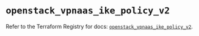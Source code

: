 # `openstack_vpnaas_ike_policy_v2`

Refer to the Terraform Registry for docs: [`openstack_vpnaas_ike_policy_v2`](https://registry.terraform.io/providers/terraform-provider-openstack/openstack/3.0.0/docs/resources/vpnaas_ike_policy_v2).
